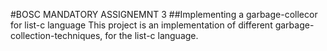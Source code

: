 #BOSC MANDATORY ASSIGNEMNT 3
##Implementing a garbage-collecor for list-c language
This project is an implementation of different garbage-collection-techniques, for the list-c language.